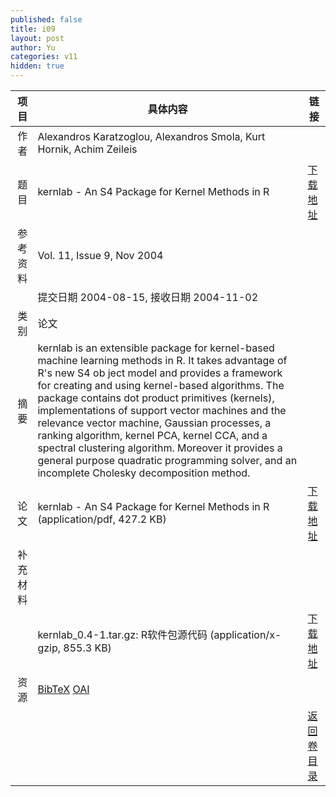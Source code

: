 ```yaml
---
published: false
title: i09
layout: post
author: Yu
categories: v11
hidden: true
---
```


| 项目 | 具体内容 | 链接 |
|---:|---|---|
| 作者 | Alexandros Karatzoglou, Alexandros Smola, Kurt Hornik, Achim Zeileis| |
| 题目 |kernlab - An S4 Package for Kernel Methods in R | [下载地址](http://www.jstatsoft.org/v11/i09/paper) |
| 参考资料 |Vol. 11, Issue 9, Nov 2004 | |
| | 提交日期 2004-08-15, 接收日期 2004-11-02| | 
| 类别 | 论文| |
| 摘要 | kernlab is an extensible package for kernel-based machine learning methods in R. It takes advantage of R's new S4 ob ject model and provides a framework for creating and using kernel-based algorithms. The package contains dot product primitives (kernels), implementations of support vector machines and the relevance vector machine, Gaussian processes, a ranking algorithm, kernel PCA, kernel CCA, and a spectral clustering algorithm. Moreover it provides a general purpose quadratic programming solver, and an incomplete Cholesky decomposition method.| |
| 论文 | kernlab - An S4 Package for Kernel Methods in R  (application/pdf, 427.2 KB)| [下载地址](http://www.jstatsoft.org/v11/i09/paper) |
| 补充材料 | | |
| |kernlab_0.4-1.tar.gz: R软件包源代码  (application/x-gzip, 855.3 KB)|  [下载地址](http://www.jstatsoft.org/v11/i09/supp/1) |
| 资源 | [BibTeX](http://www.jstatsoft.org/v11/i09/bibtex) [OAI](http://www.jstatsoft.org/oai?verb=GetRecord&identifier=oai.jstatsoft/v11/i09&prefix=oai_dc)| |
| |  | [返回卷目录]({{site.baseurl}}/volume/v11.html) |